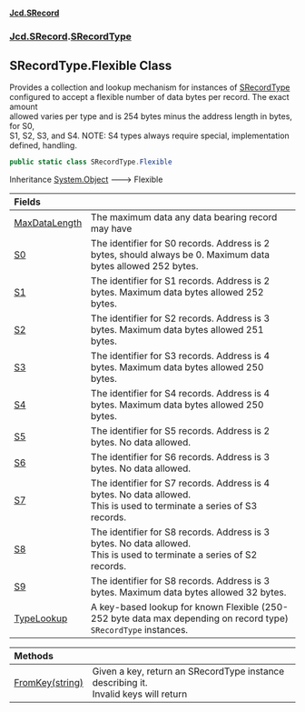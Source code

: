 #### [Jcd.SRecord](index.md 'index')
### [Jcd.SRecord](Jcd.SRecord.md 'Jcd.SRecord').[SRecordType](Jcd.SRecord.SRecordType.md 'Jcd.SRecord.SRecordType')

## SRecordType.Flexible Class

Provides a collection and lookup mechanism for instances of [SRecordType](Jcd.SRecord.SRecordType.md 'Jcd.SRecord.SRecordType')  
configured to accept a flexible number of data bytes per record. The exact amount  
allowed varies per type and is 254 bytes minus the address length in bytes, for S0,  
S1, S2, S3, and S4. NOTE: S4 types always require special, implementation defined, handling.

```csharp
public static class SRecordType.Flexible
```

Inheritance [System.Object](https://docs.microsoft.com/en-us/dotnet/api/System.Object 'System.Object') &#129106; Flexible

| Fields | |
| :--- | :--- |
| [MaxDataLength](Jcd.SRecord.SRecordType.Flexible.MaxDataLength.md 'Jcd.SRecord.SRecordType.Flexible.MaxDataLength') | The maximum data any data bearing record may have |
| [S0](Jcd.SRecord.SRecordType.Flexible.S0.md 'Jcd.SRecord.SRecordType.Flexible.S0') | The identifier for S0 records. Address is 2 bytes, should always be 0. Maximum data bytes allowed 252 bytes. |
| [S1](Jcd.SRecord.SRecordType.Flexible.S1.md 'Jcd.SRecord.SRecordType.Flexible.S1') | The identifier for S1 records. Address is 2 bytes. Maximum data bytes allowed 252 bytes. |
| [S2](Jcd.SRecord.SRecordType.Flexible.S2.md 'Jcd.SRecord.SRecordType.Flexible.S2') | The identifier for S2 records. Address is 3 bytes. Maximum data bytes allowed 251 bytes. |
| [S3](Jcd.SRecord.SRecordType.Flexible.S3.md 'Jcd.SRecord.SRecordType.Flexible.S3') | The identifier for S3 records. Address is 4 bytes. Maximum data bytes allowed 250 bytes. |
| [S4](Jcd.SRecord.SRecordType.Flexible.S4.md 'Jcd.SRecord.SRecordType.Flexible.S4') | The identifier for S4 records. Address is 4 bytes. Maximum data bytes allowed 250 bytes. |
| [S5](Jcd.SRecord.SRecordType.Flexible.S5.md 'Jcd.SRecord.SRecordType.Flexible.S5') | The identifier for S5 records. Address is 2 bytes. No data allowed. |
| [S6](Jcd.SRecord.SRecordType.Flexible.S6.md 'Jcd.SRecord.SRecordType.Flexible.S6') | The identifier for S6 records. Address is 3 bytes. No data allowed. |
| [S7](Jcd.SRecord.SRecordType.Flexible.S7.md 'Jcd.SRecord.SRecordType.Flexible.S7') | The identifier for S7 records. Address is 4 bytes.  No data allowed.<br/>This is used to terminate a series of S3 records. |
| [S8](Jcd.SRecord.SRecordType.Flexible.S8.md 'Jcd.SRecord.SRecordType.Flexible.S8') | The identifier for S8 records. Address is 3 bytes. No data allowed.<br/>This is used to terminate a series of S2 records. |
| [S9](Jcd.SRecord.SRecordType.Flexible.S9.md 'Jcd.SRecord.SRecordType.Flexible.S9') | The identifier for S8 records. Address is 3 bytes. Maximum data bytes allowed 32 bytes. |
| [TypeLookup](Jcd.SRecord.SRecordType.Flexible.TypeLookup.md 'Jcd.SRecord.SRecordType.Flexible.TypeLookup') | A key-based lookup for known Flexible (250-252 byte data max depending on record type) `SRecordType` instances. |

| Methods | |
| :--- | :--- |
| [FromKey(string)](Jcd.SRecord.SRecordType.Flexible.FromKey(string).md 'Jcd.SRecord.SRecordType.Flexible.FromKey(string)') | Given a key, return an SRecordType instance describing it.<br/>Invalid keys will return |

